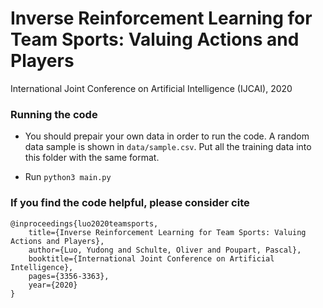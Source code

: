 # Inverse Reinforcement Learning for Team Sports: Valuing Actions and Players
International Joint Conference on Artificial Intelligence (IJCAI), 2020

### Running the code
+ You should prepair your own data in order to run the code. A random data sample is shown in `data/sample.csv`. Put all the training data into this folder with the same format.

+ Run `python3 main.py`

### If you find the code helpful, please consider cite

```
@inproceedings{luo2020teamsports,
	title={Inverse Reinforcement Learning for Team Sports: Valuing Actions and Players},
	author={Luo, Yudong and Schulte, Oliver and Poupart, Pascal},
	booktitle={International Joint Conference on Artificial Intelligence},
	pages={3356-3363},
	year={2020}
}
```

